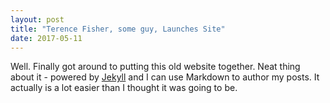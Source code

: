 ```yaml
---
layout: post
title: "Terence Fisher, some guy, Launches Site"
date: 2017-05-11
---
```


Well. Finally got around to putting this old website together. Neat thing about it - powered by 
[Jekyll](http://jekyllrb.com) and I can use Markdown to author my posts. It actually is a lot easier than I thought it was going to be.

